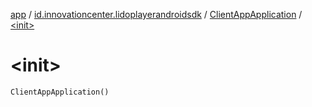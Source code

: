 [app](../../index.md) / [id.innovationcenter.lidoplayerandroidsdk](../index.md) / [ClientAppApplication](index.md) / [&lt;init&gt;](./-init-.md)

# &lt;init&gt;

`ClientAppApplication()`